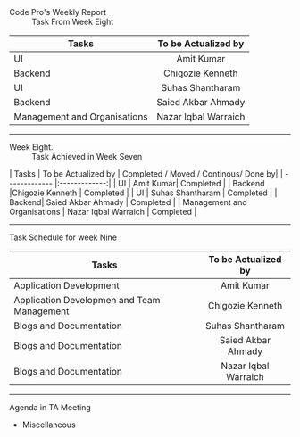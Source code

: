 <dl>
  <dt>Code Pro's Weekly Report</dt>
  <dd> Task From Week Eight</dd>
</dl>

| Tasks        | To be  Actualized by | 
| ------------- |:-------------:|
| UI | Amit Kumar|
| Backend |Chigozie Kenneth |
| UI | Suhas Shantharam |
| Backend| Saied Akbar Ahmady | 
| Management and Organisations | Nazar Iqbal Warraich | 






****





<dl>
  <dt> Week Eight.</dt>
  <dd> Task Achieved in Week Seven</dd>
</dl>




| Tasks        | To be  Actualized by |   Completed / Moved / Continous/ Done by|
| ------------- |:-------------:|
| UI | Amit Kumar| Completed |
| Backend |Chigozie Kenneth | Completed |
| UI | Suhas Shantharam | Completed |
| Backend| Saied Akbar Ahmady | Completed |
| Management and Organisations | Nazar Iqbal Warraich | Completed |



*****



<dl>
  <dt>Task Schedule for week Nine</dt>
</dl>


| Tasks        | To be  Actualized by | 
| ------------- |:-------------:|
| Application Development | Amit Kumar|
| Application Developmen and Team Management |Chigozie Kenneth |
| Blogs and Documentation | Suhas Shantharam |
| Blogs and Documentation| Saied Akbar Ahmady | 
| Blogs and Documentation | Nazar Iqbal Warraich | 

***



<dl>
  <dt>Agenda in  TA  Meeting</dt>
</dl>

* Miscellaneous 





